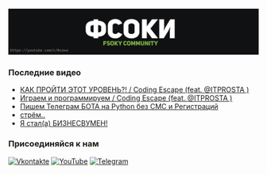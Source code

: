 [![Header](https://github.com/Fsoky/Fsoky/blob/main/assets/header-github.jpg)](https://youtube.com/c/Фсоки)

### Последние видео
<!-- YOUTUBE:START -->
- [КАК ПРОЙТИ ЭТОТ УРОВЕНЬ?! / Coding Escape &lpar;feat. @ITPROSTA &rpar;](https://www.youtube.com/watch?v=7BElsCf-6rQ)
- [Играем и программируем / Coding Escape &lpar;feat. @ITPROSTA &rpar;](https://www.youtube.com/watch?v=nmRHtKMOOxo)
- [Пишем Телеграм БОТА на Python без СМС и Регистраций](https://www.youtube.com/watch?v=tnwH-oU-wBk)
- [стрём..](https://www.youtube.com/watch?v=RghvayZFjIA)
- [Я стал&lpar;а&rpar; БИЗНЕСВУМЕН!](https://www.youtube.com/watch?v=RX8vP-HWscI)
<!-- YOUTUBE:END -->

### Присоединяйся к нам
[![Vkontakte](https://img.shields.io/badge/Vkontakte-black?style=for-the-badge&logo=VK)](https://vk.com/fsoky)
[![YouTube](https://img.shields.io/badge/YouTube-red?style=for-the-badge&logo=YouTube)](https://youtube.com/c/Фсоки)
[![Telegram](https://img.shields.io/badge/Telegram-blue?style=for-the-badge&logo=Telegram)](https://t.me/fsokycommunity)
